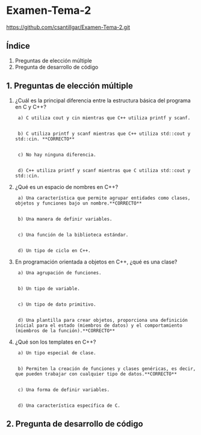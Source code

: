 # Examen-Tema-2

https://github.com/csantillgar/Examen-Tema-2.git

## Índice
1. Preguntas de elección múltiple
2. Pregunta de desarrollo de código 


## 1. Preguntas de elección múltiple


1. ¿Cuál es la principal diferencia entre la estructura básica del programa en C y C++?

        a) C utiliza cout y cin mientras que C++ utiliza printf y scanf.


        b) C utiliza printf y scanf mientras que C++ utiliza std::cout y std::cin. **CORRECTO**


        c) No hay ninguna diferencia.


        d) C++ utiliza printf y scanf mientras que C utiliza std::cout y std::cin.


2. ¿Qué es un espacio de nombres en C++?

        a) Una característica que permite agrupar entidades como clases, objetos y funciones bajo un nombre.**CORRECTO**


        b) Una manera de definir variables.


        c) Una función de la biblioteca estándar.


        d) Un tipo de ciclo en C++.


3. En programación orientada a objetos en C++, ¿qué es una clase?

        a) Una agrupación de funciones.


        b) Un tipo de variable.


        c) Un tipo de dato primitivo.


        d) Una plantilla para crear objetos, proporciona una definición inicial para el estado (miembros de datos) y el comportamiento (miembros de la función).**CORRECTO**


4. ¿Qué son los templates en C++?

        a) Un tipo especial de clase.


        b) Permiten la creación de funciones y clases genéricas, es decir, que pueden trabajar con cualquier tipo de datos.**CORRECTO**


        c) Una forma de definir variables.


        d) Una característica específica de C.

## 2. Pregunta de desarrollo de código